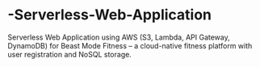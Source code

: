 # -Serverless-Web-Application
Serverless Web Application using AWS (S3, Lambda, API Gateway, DynamoDB) for Beast Mode Fitness – a cloud-native fitness platform with user registration and NoSQL storage.
